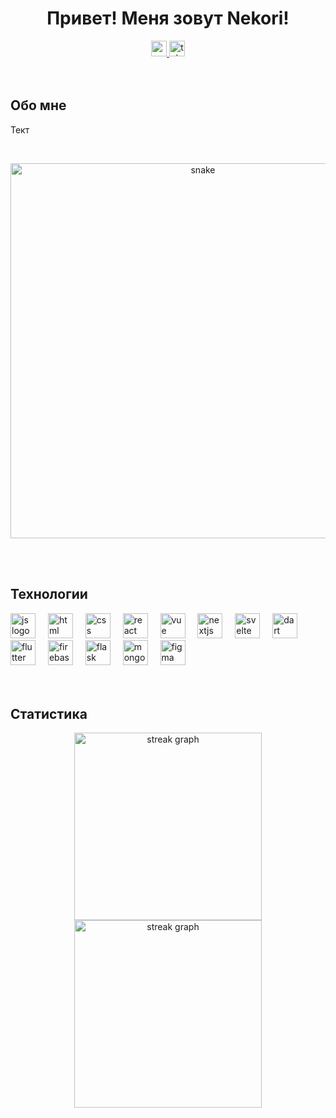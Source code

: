 <div align="center">
  <h1 align="center">Привет! Меня зовут Nekori!</h1>
</div>

<div align="center">
  <a href="https://www.youtube.com/channel/UC741Ea2DrZ_PYDhGyIB6JgQ" target="_blank">
    <img src="https://img.shields.io/static/v1?message=Youtube&logo=youtube&label=&color=FF0000&logoColor=white&labelColor=&style=for-the-badge" height="25" alt="youtube logo"  />
  </a>
  <a href="https://t.me/nekori" target="_blank">
    <img src="https://img.shields.io/static/v1?message=Telegram&logo=telegram&label=&color=2CA5E0&logoColor=white&labelColor=&style=for-the-badge" height="25" alt="telegram logo"  />
  </a>
</div>
<br>
<br>

<h2 align="left">Обо мне</h2>
<p>Тект</p>
<br>
<p align="center">
 <img width="600" src="assets/github-snake.svg" alt="snake"/>
</p>
<br>
<br>

<h2 align="left">Технологии</h2>
<div align="left">
  <img src="https://skillicons.dev/icons?i=js" height="40" alt="js logo"  />
  <img width="12" />
  <img src="https://skillicons.dev/icons?i=html" height="40" alt="html logo"  />
  <img width="12" />
  <img src="https://skillicons.dev/icons?i=css" height="40" alt="css logo"  />
  <img width="12" />
  <img src="https://skillicons.dev/icons?i=react" height="40" alt="react logo"  />
  <img width="12" />
  <img src="https://skillicons.dev/icons?i=vue" height="40" alt="vue logo"  />
  <img width="12" />
  <img src="https://skillicons.dev/icons?i=nextjs" height="40" alt="nextjs logo"  />
  <img width="12" />
  <img src="https://skillicons.dev/icons?i=svelte" height="40" alt="svelte logo"  />
  <img width="12" />
  <img src="https://skillicons.dev/icons?i=dart" height="40" alt="dart logo"  />
  <img width="12" />
  <img src="https://skillicons.dev/icons?i=flutter" height="40" alt="flutter logo"  />
  <img width="12" />
  <img src="https://skillicons.dev/icons?i=firebase" height="40" alt="firebase logo"  />
  <img width="12" />
  <img src="https://skillicons.dev/icons?i=flask" height="40" alt="flask logo"  />
  <img width="12" />
  <img src="https://skillicons.dev/icons?i=mongodb" height="40" alt="mongodb logo"  />
  <img width="12" />
  <img src="https://skillicons.dev/icons?i=figma" height="40" alt="figma logo"  />
  <img width="12" />
</div>
<br>
<br>

<h2 align="left">Cтатистика</h2>

<div align="center">
  <img src="https://github-profile-summary-cards.vercel.app/api/cards/profile-details?username=nekori228&theme=tokyonight" height="300" alt="streak graph"  />
</div>

<div align="center">
  <img src="https://github-readme-stats.vercel.app/api/top-langs/?username=nekori228&layout=compact" height="300" alt="streak graph"  />
</div>
